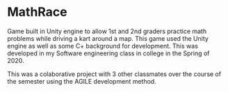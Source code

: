 # MathRace
Game built in Unity engine to allow 1st and 2nd graders practice math problems while driving a kart around a map.
This game used the Unity engine as well as some C+ background for development.  This was developed in my Software engineering class in college
in the Spring of 2020.

This was a colaborative project with 3 other classmates over the course of the semester using the AGILE development method.
